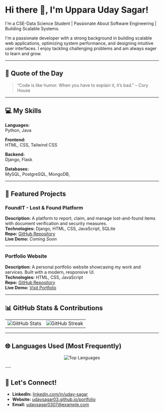 # Hi there 👋, I'm Uppara Uday Sagar!

I'm a CSE-Data Science Student | Passionate About Software Engineering | Building Scalable Systems. 

I'm a passionate developer with a strong background in building scalable web applications, optimizing system performance, and designing intuitive user interfaces. I enjoy tackling challenging problems and am always eager to learn and grow.

---

## 💬 Quote of the Day
> “Code is like humor. When you have to explain it, it’s bad.” – Cory House

---

## 💻 My Skills

**Languages:**  
Python, Java

**Frontend:**  
HTML, CSS, Tailwind CSS

**Backend:**  
Django, Flask

**Databases:**  
MySQL, PostgreSQL, MongoDB,

---

## 🚀 Featured Projects

### FoundIT - Lost & Found Platform
**Description:** A platform to report, claim, and manage lost-and-found items with document verification and security measures.  
**Technologies:** Django, HTML, CSS, JavaScript, SQLite  
**Repo:** [GitHub Repository](https://github.com/UdaySagar03/FoundIT)  
**Live Demo:** *Coming Soon*

---

### Portfolio Website
**Description:** A personal portfolio website showcasing my work and services. Built with a modern, responsive UI.  
**Technologies:** HTML, CSS, JavaScript  
**Repo:** [GitHub Repository](https://github.com/UdaySagar03/portfolio)  
**Live Demo:** [Visit Portfolio](https://udaysagar03.github.io/portfolio)

---

## 📊 GitHub Stats & Contributions

<table align="center">
  <tr>
    <td>
      <img src="https://github-readme-stats.vercel.app/api?username=UdaySagar03&show_icons=true&theme=default&hide_border=true" alt="GitHub Stats" />
    </td>
    <td>
      <img src="https://github-readme-streak-stats.herokuapp.com/?user=UdaySagar03&theme=default&hide_border=true" alt="GitHub Streak" />
    </td>
  </tr>
</table>

---
## 🌐 Languages Used (Most Frequently)
<p align="center">
  <img src="https://github-readme-stats.vercel.app/api/top-langs/?username=UdaySagar03&layout=compact&theme=default&hide_border=true" alt="Top Languages" />
</p>
---

## 🤝 Let's Connect!

- **LinkedIn:** [linkedin.com/in/uday-sagar](https://linkedin.com/in/upparaudaysagar)  
- **Website:** [udaysagar03.github.io/portfolio](https://udaysagar03.github.io/portfolio)  
- **Email:** udaysagar0307@example.com  

